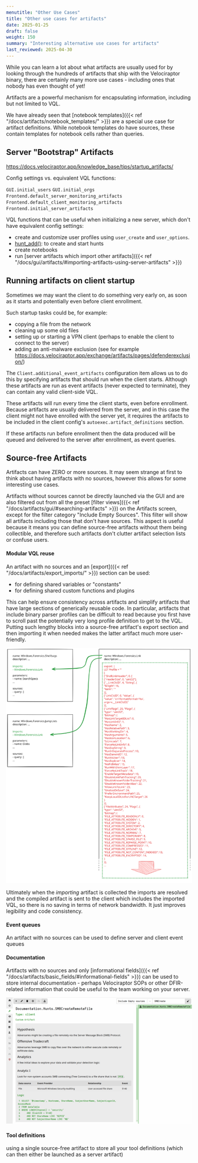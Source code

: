 ```yaml
---
menutitle: "Other Use Cases"
title: "Other use cases for artifacts"
date: 2025-01-25
draft: false
weight: 150
summary: "Interesting alternative use cases for artifacts"
last_reviewed: 2025-04-30
---
```


While you can learn a lot about what artifacts are usually used for by looking
through the hundreds of artifacts that ship with the Velociraptor binary, there
are certainly many more use cases - including ones that nobody has even thought
of yet!

Artifacts are a powerful mechanism for encapsulating information, including but
not limited to VQL.

We have already seen that
[notebook templates]({{< ref "/docs/artifacts/notebook_templates/" >}})
are a special use case for artifact definitions. While notebook templates do
have sources, these contain templates for notebook cells rather than queries.


## Server "Bootstrap" Artifacts

https://docs.velociraptor.app/knowledge_base/tips/startup_artifacts/

Config settings vs. equivalent VQL functions:

`GUI.initial_users`
`GUI.initial_orgs`
`Frontend.default_server_monitoring_artifacts`
`Frontend.default_client_monitoring_artifacts`
`Frontend.initial_server_artifacts`

VQL functions that can be useful when initializing a new server, which don't have
equivalent config settings:

- create and customize user profiles using `user_create` and `user_options`.
- [hunt_add()](): to create and start hunts
- create notebooks
- run [server artifacts which import other artifacts]({{< ref "/docs/gui/artifacts/#importing-artifacts-using-server-artifacts" >}})

## Running artifacts on client startup

Sometimes we may want the client to do something very early on, as soon as it
starts and potentially even before client enrollment.

Such startup tasks could be, for example:

- copying a file from the network
- cleaning up some old files
- setting up or starting a VPN client (perhaps to enable the client to connect
  to the server)
- adding an anti-malware exclusion (see for example
  https://docs.velociraptor.app/exchange/artifacts/pages/defenderexclusion/)

The `Client.additional_event_artifacts` configuration item allows us to do this
by specifying artifacts that should run when the client starts. Although these
artifacts are run as event artifacts (never expected to terminate), they can
contain any valid client-side VQL.

These artifacts will run every time the client starts, even before enrollment.
Because artifacts are usually delivered from the server, and in this case the
client might not have enrolled with the server yet, it requires the artifacts to
be included in the client config's `autoexec.artifact_definitions` section.

If these artifacts run before enrollment then the data produced will be queued
and delivered to the server after enrollment, as event queries.

## Source-free Artifacts

Artifacts can have ZERO or more sources. It may seem strange at first to think
about having artifacts with no sources, however this allows for some interesting
use cases.

Artifacts without sources cannot be directly launched via the GUI and are also
filtered out from all the preset
[filter views]({{< ref "/docs/artifacts/gui/#searching-artifacts" >}})
on the Artifacts screen, except for the filter category "Include Empty Sources".
This filter will show all artifacts including those that don't have sources.
This aspect is useful because it means you can define source-free artifacts
without them being collectible, and therefore such artifacts don't clutter
artifact selection lists or confuse users.

#### Modular VQL reuse

An artifact with no sources and an
[export]({{< ref "/docs/artifacts/export_imports/" >}}) section can be used:
  - for defining shared variables or "constants"
  - for defining shared custom functions and plugins

This can help ensure consistency across artifacts and simplify artifacts that
have large sections of generically reusable code. In particular, artifacts that
include binary parser profiles can be difficult to read because you first have
to scroll past the potentially very long profile definition to get to the VQL.
Putting such lengthy blocks into a source-free artifact's export section and
then importing it when needed makes the latter artifact much more user-friendly.

![Reusing VQL can improve artifact legibility](export_reusability.svg)

Ultimately when the _importing_ artifact is collected the imports are resolved and
the compiled artifact is sent to the client which includes the imported VQL, so
there is no saving in terms of network bandwidth. It just improves legibility
and code consistency.

#### Event queues

An artifact with no sources can be used to define server and client event queues

#### Documentation

Artifacts with no sources and only
[informational fields]({{< ref "/docs/artifacts/basic_fields/#informational-fields" >}})
can be used to store internal documentation - perhaps Velociraptor SOPs or other
DFIR-related information that could be useful to the team working on your server.

![artifacts as documentation](artifact_documentation.png)

#### Tool definitions

using a single source-free artifact to store all your tool definitions (which can then either be launched as a server artifact)

